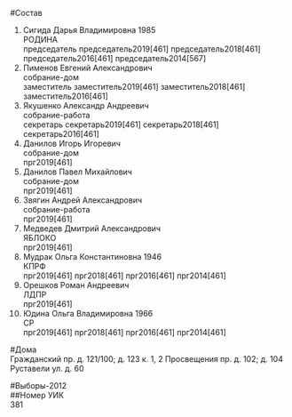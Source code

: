 #Состав  
1. Сигида Дарья Владимировна 1985  
    РОДИНА  
    председатель председатель2019[461] председатель2018[461] председатель2016[461] председатель2014[567]  
2. Пименов Евгений Александрович  
    собрание-дом  
    заместитель заместитель2019[461] заместитель2018[461] заместитель2016[461]  
3. Якушенко Александр Андреевич  
    собрание-работа  
    секретарь секретарь2019[461] секретарь2018[461] секретарь2016[461]  
4. Данилов Игорь Игоревич  
    собрание-дом  
    прг2019[461]  
5. Данилов Павел Михайлович  
    собрание-дом  
    прг2019[461]  
6. Звягин Андрей Александрович  
    собрание-работа  
    прг2019[461]  
7. Медведев Дмитрий Александрович  
    ЯБЛОКО  
    прг2019[461]  
8. Мудрак Ольга Константиновна 1946  
    КПРФ  
    прг2019[461] прг2018[461] прг2016[461] прг2014[461]  
9. Орешков Роман Андреевич  
    ЛДПР  
    прг2019[461]  
10. Юдина Ольга Владимировна 1966  
    СР  
    прг2019[461] прг2018[461] прг2016[461] прг2014[461]  
  
#Дома  
Гражданский пр. д. 121/100; д. 123 к. 1, 2 Просвещения пр. д. 102; д. 104 Руставели ул. д. 60  
  
#Выборы-2012  
##Номер УИК  
381  
